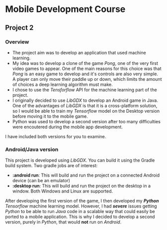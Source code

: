 # Mobile Development Course #
## Project 2 ##

### Overview ###
* The project aim was to develop an application that used machine learning.
* My idea was to develop a clone of the game _Pong_, one of the very first video games to appear. One of the main reasons for this choice was that _Pong_ is an easy game to develop and it's controls are also very simple. A player can only move their paddle up or down, which limits the amount of choices a deep learning algorithm must make.
* I chose to use the _Tensforflow_ API for the machine learning part of the project.
* I originally decided to use _LibGDX_ to develop an Android game in Java. One of the advantages of _LibGDX_ is that it is a cross-platform solution, so I would be able to train my _Tensorflow_ model on the Desktop version before moving it to the mobile game.
* Python was used to develop a second version after too many difficulties were encoutered during the mobile app development.

I have included both versions for you to examine.

### Android/Java version ###
This project is developed using _LibGDX_. You can build it using the Gradle build system.
Two gradle jobs are of interest:
* __:android run__: This will build and run the project on a connected Android device (can be an emulator)
* __:desktop run__: This will build and run the project on the desktop in a window. Both Windows and Linux are supported.

After developing the first version of the game, I then developed my ___Python___ _Tensorflow_ machine learning model. However, I had ___severe___ issues getting _Python_ to be able to run _Java_ code in a scalable way that could easily be ported to a mobile application. 
This is why I decided to develop a second version, purely in _Python_, that would __not__ run on _Android_.
